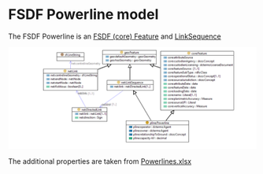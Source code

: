# FSDF Powerline model

The FSDF Powerline is an [FSDF (core) Feature](https://github.com/GeoscienceAustralia/FSDF/blob/master/core.md) and [LinkSequence](https://github.com/GeoscienceAustralia/FSDF/blob/master/network.md)

![FSDF Powerline](./images/FSDF-powerline.png) 

The additional properties are taken from [Powerlines.xlsx](Powerlines.xlsx)